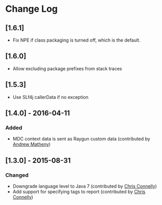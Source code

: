 # Change Log

## [1.6.1]
- Fix NPE if class packaging is turned off, which is the default. 

## [1.6.0]
- Allow excluding package prefixes from stack traces

## [1.5.3] 
- Use SLf4j callerData if no exception

## [1.4.0] - 2016-04-11

### Added
 - MDC context data is sent as Raygun custom data (contributed by [Andrew Matheny](https://github.com/ajmath))

## [1.3.0] - 2015-08-31

### Changed
 - Downgrade language level to Java 7 (contributed by [Chris Connelly](https://github.com/connec))
 - Add support for specifying tags to report (contributed by [Chris Connelly](https://github.com/connec))
